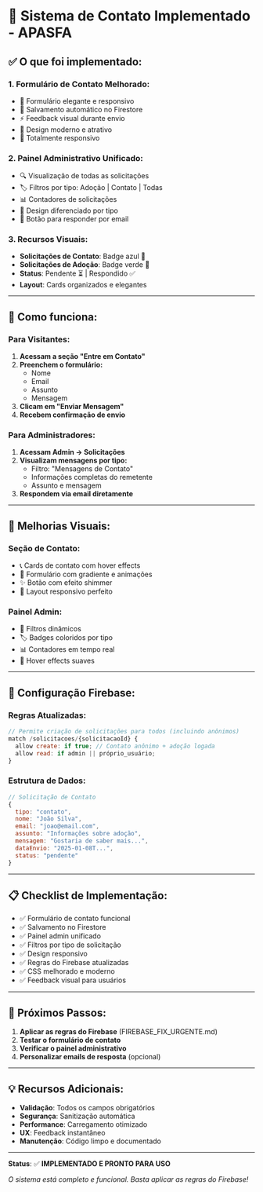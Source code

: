# 📧 Sistema de Contato Implementado - APASFA

## ✅ **O que foi implementado:**

### 1. **Formulário de Contato Melhorado:**
- 📝 Formulário elegante e responsivo
- 💾 Salvamento automático no Firestore
- ⚡ Feedback visual durante envio
- 🎨 Design moderno e atrativo
- 📱 Totalmente responsivo

### 2. **Painel Administrativo Unificado:**
- 🔍 Visualização de todas as solicitações
- 🏷️ Filtros por tipo: Adoção | Contato | Todas
- 📊 Contadores de solicitações
- 🎨 Design diferenciado por tipo
- 📧 Botão para responder por email

### 3. **Recursos Visuais:**
- **Solicitações de Contato**: Badge azul 📧
- **Solicitações de Adoção**: Badge verde 🐾
- **Status**: Pendente ⏳ | Respondido ✅
- **Layout**: Cards organizados e elegantes

---

## 🚀 **Como funciona:**

### **Para Visitantes:**
1. **Acessam a seção "Entre em Contato"**
2. **Preenchem o formulário:**
   - Nome
   - Email
   - Assunto
   - Mensagem
3. **Clicam em "Enviar Mensagem"**
4. **Recebem confirmação de envio**

### **Para Administradores:**
1. **Acessam Admin → Solicitações**
2. **Visualizam mensagens por tipo:**
   - Filtro: "Mensagens de Contato"
   - Informações completas do remetente
   - Assunto e mensagem
3. **Respondem via email diretamente**

---

## 🎨 **Melhorias Visuais:**

### **Seção de Contato:**
- 📞 Cards de contato com hover effects
- 🎨 Formulário com gradiente e animações
- ✨ Botão com efeito shimmer
- 📱 Layout responsivo perfeito

### **Painel Admin:**
- 🔄 Filtros dinâmicos
- 🏷️ Badges coloridos por tipo
- 📊 Contadores em tempo real
- 💫 Hover effects suaves

---

## 🔧 **Configuração Firebase:**

### **Regras Atualizadas:**
```javascript
// Permite criação de solicitações para todos (incluindo anônimos)
match /solicitacoes/{solicitacaoId} {
  allow create: if true; // Contato anônimo + adoção logada
  allow read: if admin || próprio_usuário;
}
```

### **Estrutura de Dados:**
```javascript
// Solicitação de Contato
{
  tipo: "contato",
  nome: "João Silva",
  email: "joao@email.com",
  assunto: "Informações sobre adoção",
  mensagem: "Gostaria de saber mais...",
  dataEnvio: "2025-01-08T...",
  status: "pendente"
}
```

---

## 📋 **Checklist de Implementação:**

- ✅ Formulário de contato funcional
- ✅ Salvamento no Firestore
- ✅ Painel admin unificado
- ✅ Filtros por tipo de solicitação
- ✅ Design responsivo
- ✅ Regras do Firebase atualizadas
- ✅ CSS melhorado e moderno
- ✅ Feedback visual para usuários

---

## 🎯 **Próximos Passos:**

1. **Aplicar as regras do Firebase** (FIREBASE_FIX_URGENTE.md)
2. **Testar o formulário de contato**
3. **Verificar o painel administrativo**
4. **Personalizar emails de resposta** (opcional)

---

## 💡 **Recursos Adicionais:**

- **Validação**: Todos os campos obrigatórios
- **Segurança**: Sanitização automática
- **Performance**: Carregamento otimizado
- **UX**: Feedback instantâneo
- **Manutenção**: Código limpo e documentado

---

**Status**: ✅ **IMPLEMENTADO E PRONTO PARA USO**

*O sistema está completo e funcional. Basta aplicar as regras do Firebase!*
